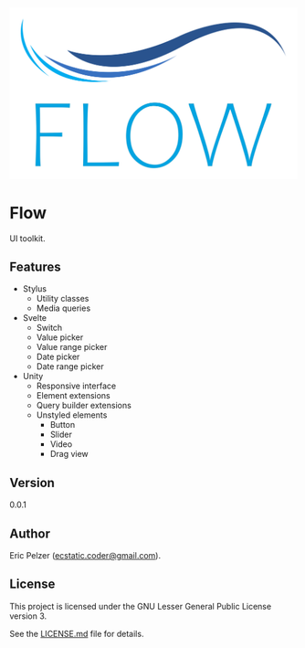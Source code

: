 ![](https://github.com/senselogic/FLOW/blob/master/LOGO/flow.png)

# Flow

UI toolkit.

## Features

*   Stylus
    *   Utility classes
    *   Media queries
*   Svelte
    *   Switch
    *   Value picker
    *   Value range picker
    *   Date picker
    *   Date range picker
*   Unity
    *   Responsive interface
    *   Element extensions
    *   Query builder extensions
    *   Unstyled elements
        *   Button
        *   Slider
        *   Video
        *   Drag view

## Version

0.0.1

## Author

Eric Pelzer (ecstatic.coder@gmail.com).

## License

This project is licensed under the GNU Lesser General Public License version 3.

See the [LICENSE.md](LICENSE.md) file for details.
